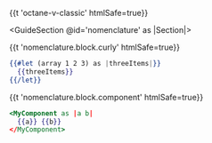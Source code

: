 <p>{{t 'octane-v-classic' htmlSafe=true}}</p>


<GuideSection @id='nomenclature' as |Section|>
  <Section @id='angle-brackets'>

  </Section>

  <Section @id='nested-components'>
  </Section>

  <Section @id='namespaced-components'>
  </Section>

  <Section @id='arguments'>
  </Section>

  <Section @id='attributes'>
  </Section>

  <Section @id='this'>
  </Section>

  <Section @id='block'>

  <p>{{t 'nomenclature.block.curly' htmlSafe=true}}</p>

```hbs
{{#let (array 1 2 3) as |threeItems|}}
  {{threeItems}}
{{/let}}
```

  <p>{{t 'nomenclature.block.component' htmlSafe=true}}</p>

```hbs
<MyComponent as |a b|
  {{a}} {{b}}
</MyComponent>
```

  </Section>

  <Section @id='named-block'>
  </Section>

  <Section @id='yield'>
  </Section>

</GuideSection>

